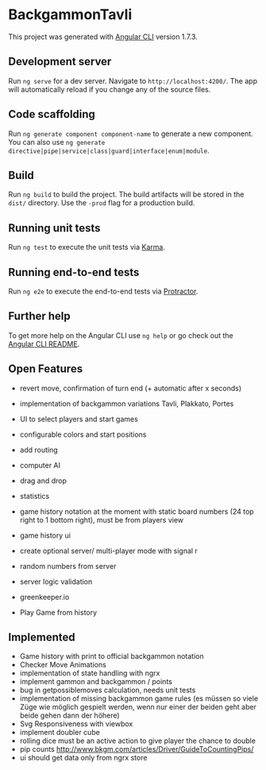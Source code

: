 # BackgammonTavli

This project was generated with [Angular CLI](https://github.com/angular/angular-cli) version 1.7.3.

## Development server

Run `ng serve` for a dev server. Navigate to `http://localhost:4200/`. The app will automatically reload if you change any of the source files.

## Code scaffolding

Run `ng generate component component-name` to generate a new component. You can also use `ng generate directive|pipe|service|class|guard|interface|enum|module`.

## Build

Run `ng build` to build the project. The build artifacts will be stored in the `dist/` directory. Use the `-prod` flag for a production build.

## Running unit tests

Run `ng test` to execute the unit tests via [Karma](https://karma-runner.github.io).

## Running end-to-end tests

Run `ng e2e` to execute the end-to-end tests via [Protractor](http://www.protractortest.org/).

## Further help

To get more help on the Angular CLI use `ng help` or go check out the [Angular CLI README](https://github.com/angular/angular-cli/blob/master/README.md).

## Open Features


- revert move, confirmation of turn end (+ automatic after x seconds)
- implementation of backgammon variations Tavli, Plakkato, Portes


- UI to select players and start games 
- configurable colors and start positions
- add routing 
- computer AI
- drag and drop 
- statistics

- game history notation at the moment with static board numbers (24 top right to 1 bottom right), must be from players view
- game history ui


- create optional server/ multi-player mode with signal r
- random numbers from server
- server logic validation 
- greenkeeper.io
- Play Game from history 

## Implemented

- Game history with print to official backgammon notation 
- Checker Move Animations
- implementation of state handling with ngrx
- implement gammon and backgammon / points
- bug in getpossiblemoves calculation, needs unit tests
- implementation of missing backgammon game rules (es müssen so viele Züge wie möglich gespielt werden, wenn nur einer der beiden geht aber beide gehen dann der höhere)
- Svg Responsiveness with viewbox
- implement doubler cube
- rolling dice must be an active action to give player the chance to double
- pip counts http://www.bkgm.com/articles/Driver/GuideToCountingPips/
- ui should get data only from ngrx store